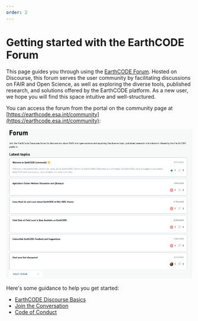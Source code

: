 ```yaml
---
order: 2
---
```

# Getting started with the EarthCODE Forum
This page guides you through using the [EarthCODE Forum](https://discourse-earthcode.eox.at/). Hosted on Discourse, this forum serves the user community by facilitating discussions on FAIR and Open Science, as well as exploring the diverse tools, published research, and solutions offered by the EarthCODE platform. As a new user, we hope you will find this space intuitive and well-structured. 

You can access the forum from the portal on the community page at [https://earthcode.esa.int/community](https://earthcode.esa.int/community):

![Portal-Community-Page](/img/discourse/Portal-Community-Page.png)

Here's some guidance to help you get started:

- [EarthCODE Discourse Basics](./EarthCODE%20Discourse%20Basics.md)
- [Join the Conversation](./Join%20the%20Conversation.md)
- [Code of Conduct](./Code%20of%20Conduct.md)
